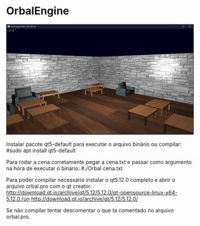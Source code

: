 # OrbalEngine

![image info](./preview.PNG)

Instalar pacote qt5-default para executar o arquivo binário ou compilar:
#sudo apt install qt5-default

Para rodar a cena corretamente pegar a cena.txt e passar como argumento na hora de executar o binário:
#./Orbal cena.txt

Para poder compilar necessário instalar o qt5.12.0 completo e abrir o arquivo orbal.pro com o qt creator:
http://download.qt.io/archive/qt/5.12/5.12.0/qt-opensource-linux-x64-5.12.0.run
http://download.qt.io/archive/qt/5.12/5.12.0/

Se não compilar tentar descomentar o que ta comentado no arquivo orbal.pro.
